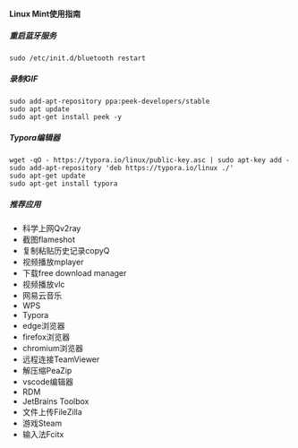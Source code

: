 #### Linux Mint使用指南

##### 重启蓝牙服务

```shell
sudo /etc/init.d/bluetooth restart
```

##### 录制GIF

```shell
sudo add-apt-repository ppa:peek-developers/stable
sudo apt update
sudo apt-get install peek -y
```

##### Typora编辑器

```shell
wget -qO - https://typora.io/linux/public-key.asc | sudo apt-key add -
sudo add-apt-repository 'deb https://typora.io/linux ./'
sudo apt-get update
sudo apt-get install typora
```

##### 推荐应用

- 科学上网Qv2ray
- 截图flameshot
- 复制粘贴历史记录copyQ
- 视频播放mplayer
- 下载free download manager
- 视频播放vlc
- 网易云音乐
- WPS
- Typora
- edge浏览器
- firefox浏览器
- chromium浏览器
- 远程连接TeamViewer
- 解压缩PeaZip
- vscode编辑器
- RDM
- JetBrains Toolbox
- 文件上传FileZilla
- 游戏Steam
- 输入法Fcitx